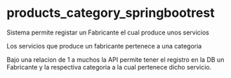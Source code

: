 # products_category_springbootrest
Sistema permite registar un Fabricante el cual produce unos servicios

Los servicios que produce un fabricante pertenece a una categoria

Bajo una relacion de 1 a muchos la API permite tener el registro en la DB un Fabricante y la respectiva categoria a la cual pertenece dicho servicio.

